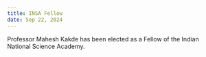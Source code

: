 ```yaml
---
title: INSA Fellow
date: Sep 22, 2024
---
```


Professor Mahesh Kakde has been elected as a Fellow of the Indian National Science Academy.   
